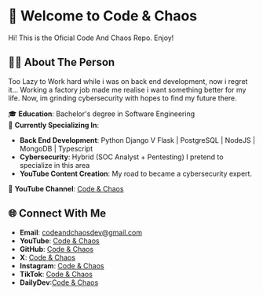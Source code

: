 # 👋 Welcome to **Code & Chaos**
  Hi! This is the Oficial Code And Chaos Repo. Enjoy!

## 🧑‍💻 About The Person  
  Too Lazy to Work hard while i was on back end development, now i regret it... Working a factory job made me realise i want something better for my life. Now, im grinding cybersecurity with hopes to find my future there.
  
🎓 **Education**: Bachelor's degree in Software Engineering  
🌱 **Currently Specializing In**:  
- **Back End Development**: Python Django V Flask | PostgreSQL | NodeJS | MongoDB | Typescript
- **Cybersecurity**: Hybrid (SOC Analyst + Pentesting) I pretend to specialize in this area
- **YouTube Content Creation**: My road to became a cybersecurity expert.

🎥 **YouTube Channel**: [Code & Chaos](https://www.youtube.com/@CodeYyChaos)  



## 🌐 Connect With Me  
- **Email**: codeandchaosdev@gmail.com 
- **YouTube**: [Code & Chaos](https://www.youtube.com/@CodeYyChaos)  
- **GitHub**: [Code & Chaos](https://github.com/CodeAndChaosDev/CodeAndChaosDe)  
- **X**: [Code & Chaos](https://x.com/CodeAndChaosDev)
- **Instagram**: [Code & Chaos](https://www.instagram.com/codeandchaosdev/?hl=en)
- **TikTok**: [Code & Chaos](tiktok.com/@codeandchaos)
- **DailyDev**:[Code & Chaos]()
